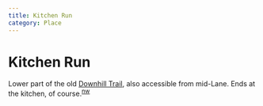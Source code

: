 ```yaml
---
title: Kitchen Run
category: Place
---
```

# Kitchen Run

Lower part of the old [Downhill Trail](Downhill-Trail), also accessible from mid-Lane. Ends at the kitchen, of course.<sup>[nw][]</sup>

[map]: Meany-Map
[nw]: Names-Walt "Meany Names by Walter Little, 1984"
